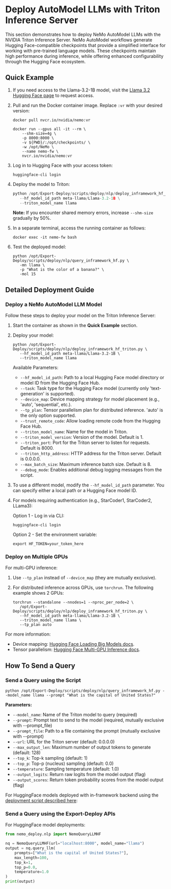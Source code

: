 # Deploy AutoModel LLMs with Triton Inference Server

This section demonstrates how to deploy NeMo AutoModel LLMs with the NVIDIA Triton Inference Server. NeMo AutoModel workflows generate Hugging Face-compatible checkpoints that provide a simplified interface for working with pre-trained language models. These checkpoints maintain high performance during inference, while offering enhanced configurability through the Hugging Face ecosystem.


## Quick Example

1. If you need access to the Llama-3.2-1B model, visit the [Llama 3.2 Hugging Face page](https://huggingface.co/meta-llama/Llama-3.2-1B) to request access.

2. Pull and run the Docker container image. Replace ``:vr`` with your desired version:

   ```shell
   docker pull nvcr.io/nvidia/nemo:vr

   docker run --gpus all -it --rm \
       --shm-size=4g \
       -p 8000:8000 \
       -v ${PWD}/:/opt/checkpoints/ \
       -w /opt/NeMo \
       --name nemo-fw \
       nvcr.io/nvidia/nemo:vr
   ``` 

3. Log in to Hugging Face with your access token:

   ```shell
   huggingface-cli login
   ```

4. Deploy the model to Triton:

   ```python
   python /opt/Export-Deploy/scripts/deploy/nlp/deploy_inframework_hf_triton.py \
      --hf_model_id_path meta-llama/Llama-3.2-1B \
      --triton_model_name llama
   ```
   
   **Note:** If you encounter shared memory errors, increase ``--shm-size`` gradually by 50%.

5. In a separate terminal, access the running container as follows:

   ```shell
   docker exec -it nemo-fw bash
   ```

6. Test the deployed model:

   ```shell
   python /opt/Export-Deploy/scripts/deploy/nlp/query_inframework_hf.py \
      -mn llama \
      -p "What is the color of a banana?" \
      -mol 15
   ```

## Detailed Deployment Guide

### Deploy a NeMo AutoModel LLM Model

Follow these steps to deploy your model on the Triton Inference Server:

1. Start the container as shown in the **Quick Example** section.

2. Deploy your model:

   ```shell
   python /opt/Export-Deploy/scripts/deploy/nlp/deploy_inframework_hf_triton.py \
      --hf_model_id_path meta-llama/Llama-3.2-1B \
      --triton_model_name llama
   ```

   Available Parameters:
   
   - ``--hf_model_id_path``: Path to a local Hugging Face model directory or model ID from the Hugging Face Hub.
   - ``--task``: Task type for the Hugging Face model (currently only 'text-generation' is supported).
   - ``--device_map``: Device mapping strategy for model placement (e.g., 'auto', 'sequential', etc.).
   - ``--tp_plan``: Tensor parallelism plan for distributed inference. 'auto' is the only option supported.
   - ``--trust_remote_code``: Allow loading remote code from the Hugging Face Hub.
   - ``--triton_model_name``: Name for the model in Triton.
   - ``--triton_model_version``: Version of the model. Default is 1.
   - ``--triton_port``: Port for the Triton server to listen for requests. Default is 8000.
   - ``--triton_http_address``: HTTP address for the Triton server. Default is 0.0.0.0.
   - ``--max_batch_size``: Maximum inference batch size. Default is 8.
   - ``--debug_mode``: Enables additional debug logging messages from the script.

3. To use a different model, modify the ``--hf_model_id_path`` parameter. You can specify either a local path or a Hugging Face model ID.

4. For models requiring authentication (e.g., StarCoder1, StarCoder2, LLama3):

   Option 1 - Log in via CLI:
   
   ```shell
   huggingface-cli login
   ```

   Option 2 - Set the environment variable:

   ```shell
   export HF_TOKEN=your_token_here
   ```

### Deploy on Multiple GPUs

For multi-GPU inference:

1. Use ``--tp_plan`` instead of ``--device_map`` (they are mutually exclusive).
2. For distributed inference across GPUs, use ``torchrun``. The following example shows 2 GPUs:

   ```shell
   torchrun --standalone --nnodes=1 --nproc_per_node=2 \
      /opt/Export-Deploy/scripts/deploy/nlp/deploy_inframework_hf_triton.py \
      --hf_model_id_path meta-llama/Llama-3.2-1B \
      --triton_model_name llama \
      --tp_plan auto
   ```

For more information:
   - Device mapping: [Hugging Face Loading Big Models docs](https://huggingface.co/docs/accelerate/main/concept_guides/big_model_inference).
   - Tensor parallelism: [Hugging Face Multi-GPU Inference docs](https://huggingface.co/docs/transformers/v4.47.0/en/perf_infer_gpu_multi).


## How To Send a Query

### Send a Query using the Script

```shell
python /opt/Export-Deploy/scripts/deploy/nlp/query_inframework_hf.py --model_name llama --prompt "What is the capital of United States?"
```

**Parameters:**
- `--model_name`: Name of the Triton model to query (required)
- `--prompt`: Prompt text to send to the model (required, mutually exclusive with --prompt_file)
- `--prompt_file`: Path to a file containing the prompt (mutually exclusive with --prompt)
- `--url`: URL for the Triton server (default: 0.0.0.0)
- `--max_output_len`: Maximum number of output tokens to generate (default: 128)
- `--top_k`: Top-k sampling (default: 1)
- `--top_p`: Top-p (nucleus) sampling (default: 0.0)
- `--temperature`: Sampling temperature (default: 1.0)
- `--output_logits`: Return raw logits from the model output (flag)
- `--output_scores`: Return token probability scores from the model output (flag)

For HuggingFace models deployed with in-framework backend using the [deployment script described here](../automodel/automodel-in-framework.md):


### Send a Query using the Export-Deploy APIs

For HuggingFace model deployments:

```python
from nemo_deploy.nlp import NemoQueryLLMHF

nq = NemoQueryLLMHF(url="localhost:8000", model_name="llama")
output = nq.query_llm(
    prompts=["What is the capital of United States?"],
    max_length=100,
    top_k=1,
    top_p=0.0,
    temperature=1.0
)
print(output)
